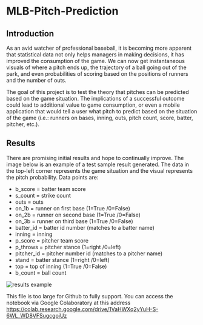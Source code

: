 ﻿# MLB-Pitch-Prediction
## Introduction

As an avid watcher of professional baseball, it is becoming more apparent that statistical data not only helps managers in making decisions, it has improved the consumption of the game. We can now get instantaneous visuals of where a pitch ends up, the trajectory of a ball going out of the park, and even probabilities of scoring based on the positions of runners and the number of outs. 

The goal of this project is to test the theory that pitches can be predicted based on the game situation. The implications of a successful outcome could lead to additional value to game consumption, or even a mobile application that would tell a user what pitch to predict based on the situation of the game (i.e.: runners on bases, inning, outs, pitch count, score, batter, pitcher, etc.). 

## Results

There are promising initial results and hope to continually improve. The image below is an example of a test sample result generated. The data in the top-left corner represents the game situation and the visual represents the pitch probability. Data points are:

- b_score = batter team score
- s_count = strike count
- outs = outs
- on_1b = runner on first base (1=True /0=False)
- on_2b = runner on second base (1=True /0=False)
- on_3b = runner on third base (1=True /0=False)
- batter_id = batter id number (matches to a batter name)
- inning = inning
- p_score = pitcher team score
- p_throws = pitcher stance (1=right /0=left)
- pitcher_id = pitcher number id (matches to a pitcher name)
- stand = batter stance (1=right /0=left)
- top = top of inning (1=True /0=False)
- b_count = ball count

![results example](https://github.com/Jason-Richards76/Baseball-Pitch-Prediction/blob/master/Untitled.png)

This file is too large for Github to fully support. You can access the notebook via Google Colaboratory at this address https://colab.research.google.com/drive/1VaHWXq2yYuH-S-6WL_WD8VFSugcgoiUz
